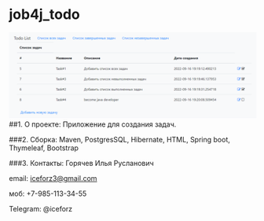 # job4j_todo
![This is an image](photo/toDoList.png)
##1. О проекте: Приложение для создания задач.

###2. Сборка: Maven, PostgresSQL, Hibernate, HTML, Spring boot, Thymeleaf, Bootstrap

###3. Контакты: Горячев Илья Русланович

email: iceforz3@gmail.com

моб: +7-985-113-34-55

Telegram: @iceforz
